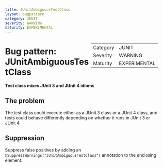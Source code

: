 ```yaml
---
title: JUnitAmbiguousTestClass
layout: bugpattern
category: JUNIT
severity: WARNING
maturity: EXPERIMENTAL
---
```


<!--
*** AUTO-GENERATED, DO NOT MODIFY ***
To make changes, edit the @BugPattern annotation or the explanation in docs/bugpattern.
-->

<div style="float:right;"><table id="metadata">
<tr><td>Category</td><td>JUNIT</td></tr>
<tr><td>Severity</td><td>WARNING</td></tr>
<tr><td>Maturity</td><td>EXPERIMENTAL</td></tr>
</table></div>

# Bug pattern: JUnitAmbiguousTestClass
__Test class mixes JUnit 3 and JUnit 4 idioms__

## The problem
The test class could execute either as a JUnit 3 class or a JUnit 4 class, and tests could behave differently depending on whether it runs in JUnit 3 or JUnit 4.

## Suppression
Suppress false positives by adding an `@SuppressWarnings("JUnitAmbiguousTestClass")` annotation to the enclosing element.
